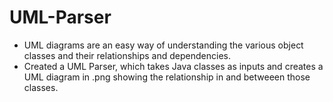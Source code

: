 # UML-Parser
* UML diagrams are an easy way of understanding the various object classes and their relationships and dependencies.
* Created a UML Parser, which takes Java classes as inputs and creates a UML diagram in .png showing the relationship in and betweeen those classes. 
